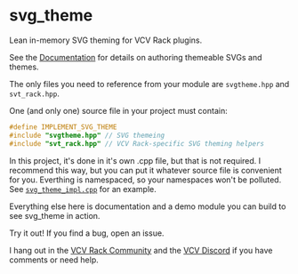 # svg_theme

Lean in-memory SVG theming for VCV Rack plugins.

See the [Documentation](docs/svg_theme.md) for details on authoring themeable SVGs and themes.

The only files you need to reference from your module are `svgtheme.hpp` and `svt_rack.hpp`.

One (and only one) source file in your project must contain:

```cpp
#define IMPLEMENT_SVG_THEME
#include "svgtheme.hpp" // SVG themeing
#include "svt_rack.hpp" // VCV Rack-specific SVG theming helpers
```

In this project, it's done in it's own .cpp file, but that is not required.
I recommend this way, but you can put it whatever source file is convenient for you.
Everthing is namespaced, so your namespaces won't be polluted.
See [`svg_theme_impl.cpp`](src/svg_theme_impl.cpp) for an example.

Everything else here is documentation and a demo module you can build to see svg_theme in action.

Try it out! If you find a bug, open an issue.

I hang out in the [VCV Rack Community](https://community.vcvrack.com/) 
and the [VCV Discord](https://discord.com/channels/369861961514483723/370128910869987329)
if you have comments or need help.
